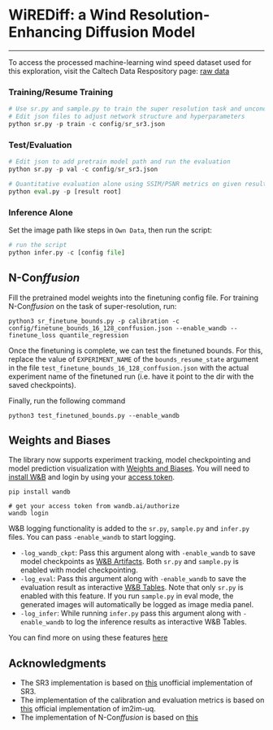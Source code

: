 # WiREDiff: a Wind Resolution-Enhancing Diffusion Model
___


To access the processed machine-learning wind speed dataset used for this exploration, visit the Caltech Data Respository page: [raw data](https://data.caltech.edu/records/czs3p-5ss80)

### Training/Resume Training

```python
# Use sr.py and sample.py to train the super resolution task and unconditional generation task, respectively.
# Edit json files to adjust network structure and hyperparameters
python sr.py -p train -c config/sr_sr3.json
```

### Test/Evaluation

```python
# Edit json to add pretrain model path and run the evaluation 
python sr.py -p val -c config/sr_sr3.json

# Quantitative evaluation alone using SSIM/PSNR metrics on given result root
python eval.py -p [result root]
```

### Inference Alone

Set the  image path like steps in `Own Data`, then run the script:

```python
# run the script
python infer.py -c [config file]
```

## N-Con*ffusion*

Fill the pretrained model weights into the finetuning config file. For training N-Con*ffusion* on the task of super-resolution, run:

```
python3 sr_finetune_bounds.py -p calibration -c config/finetune_bounds_16_128_conffusion.json --enable_wandb --finetune_loss quantile_regression
```

Once the finetuning is complete, we can test the finetuned bounds. For this, replace the value of `EXPERIMENT_NAME` 
of the `bounds_resume_state` argument in the file `test_finetune_bounds_16_128_conffusion.json` 
with the actual experiment name of the finetuned run (i.e. have it point to the dir with the saved checkpoints).

Finally, run the following command 
```
python3 test_finetuned_bounds.py --enable_wandb
```


## Weights and Biases

The library now supports experiment tracking, model checkpointing and model prediction visualization with [Weights and Biases](https://wandb.ai/site). You will need to [install W&B](https://pypi.org/project/wandb/) and login by using your [access token](https://wandb.ai/authorize). 

```
pip install wandb

# get your access token from wandb.ai/authorize
wandb login
```

W&B logging functionality is added to the `sr.py`, `sample.py` and `infer.py` files. You can pass `-enable_wandb` to start logging.

- `-log_wandb_ckpt`: Pass this argument along with `-enable_wandb` to save model checkpoints as [W&B Artifacts](https://docs.wandb.ai/guides/artifacts). Both `sr.py` and `sample.py` is enabled with model checkpointing. 
- `-log_eval`: Pass this argument along with `-enable_wandb` to save the evaluation result as interactive [W&B Tables](https://docs.wandb.ai/guides/data-vis). Note that only `sr.py` is enabled with this feature. If you run `sample.py` in eval mode, the generated images will automatically be logged as image media panel. 
- `-log_infer`: While running `infer.py` pass this argument along with `-enable_wandb` to log the inference results as interactive W&B Tables. 

You can find more on using these features [here](https://github.com/Janspiry/Image-Super-Resolution-via-Iterative-Refinement/pull/44)


## Acknowledgments
- The SR3 implementation is based on <a href="https://github.com/Janspiry/Image-Super-Resolution-via-Iterative-Refinement" target="_blank">this</a> unofficial implementation of SR3. 
- The implementation of the calibration and evaluation metrics is based on <a href="https://github.com/aangelopoulos/im2im-uq" target="_blank">this</a> official implementation of im2im-uq.
- The implementation of N-Con*ffusion* is based on <a href="https://github.com/eliahuhorwitz/Conffusion" target="_blank">this</a>
